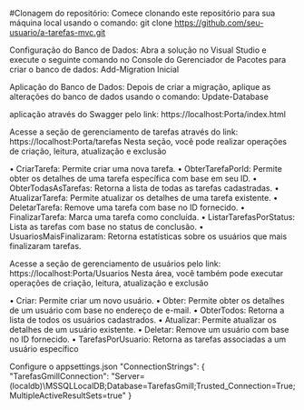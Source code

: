 #Clonagem do repositório: Comece clonando este repositório para sua máquina local usando o comando:
git clone https://github.com/seu-usuario/a-tarefas-mvc.git

Configuração do Banco de Dados: Abra a solução no Visual Studio e execute o seguinte comando no Console do Gerenciador de Pacotes para criar o banco de dados:
Add-Migration Inicial

Aplicação do Banco de Dados: Depois de criar a migração, aplique as alterações do banco de dados usando o comando:
Update-Database


aplicação através do Swagger pelo link:
https://localhost:Porta/index.html

Acesse a seção de gerenciamento de tarefas através do link: https://localhost:Porta/tarefas
  Nesta seção, você pode realizar operações de criação, leitura, atualização e exclusão 

•	CriarTarefa: Permite criar uma nova tarefa.
•	ObterTarefaPorId: Permite obter os detalhes de uma tarefa específica com base em seu ID.
•	ObterTodasAsTarefas: Retorna a lista de todas as tarefas cadastradas.
•	AtualizarTarefa: Permite atualizar os detalhes de uma tarefa existente.
•	DeletarTarefa: Remove uma tarefa com base no ID fornecido.
•	FinalizarTarefa: Marca uma tarefa como concluída.
•	ListarTarefasPorStatus: Lista as tarefas com base no status de conclusão.
•	UsuariosMaisFinalizaram: Retorna estatísticas sobre os usuários que mais finalizaram tarefas.


Acesse a seção de gerenciamento de usuários pelo link: https://localhost:Porta/Usuarios
Nesta área, você também pode executar operações de criação, leitura, atualização e exclusão 

•	Criar: Permite criar um novo usuário.
•	Obter: Permite obter os detalhes de um usuário com base no endereço de e-mail.
•	ObterTodos: Retorna a lista de todos os usuários cadastrados.
•	Atualizar: Permite atualizar os detalhes de um usuário existente.
•	Deletar: Remove um usuário com base no ID fornecido.
•	TarefasPorUsuario: Retorna as tarefas associadas a um usuário específico


Configure o appsettings.json 
"ConnectionStrings": {
    "TarefasGmillConnection": "Server=(localdb)\\MSSQLLocalDB;Database=TarefasGmill;Trusted_Connection=True;MultipleActiveResultSets=true"
  }
